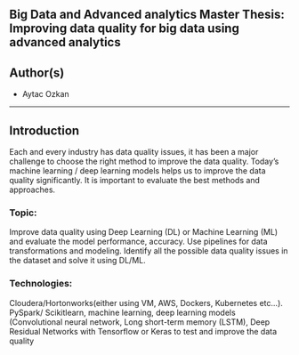## Big Data and Advanced analytics Master Thesis: Improving data quality for big data using advanced analytics

## Author(s)
*   Aytac Ozkan

--------------------------------------------------------------------------------

## Introduction


Each and every industry has data quality issues, it has been a major challenge to choose the right method
to improve the data quality. Today’s machine learning / deep learning models helps us to improve the
data quality significantly. It is important to evaluate the best methods and approaches.

### Topic:
Improve data quality using Deep Learning (DL) or Machine Learning (ML) and evaluate the model
performance, accuracy. Use pipelines for data transformations and modeling. Identify all the possible
data quality issues in the dataset and solve it using DL/ML.

### Technologies: 

Cloudera/Hortonworks(either using VM, AWS, Dockers, Kubernetes etc...). PySpark/ Scikitlearn, machine learning, deep learning models (Convolutional neural network, Long short-term memory
(LSTM), Deep Residual Networks with Tensorflow or Keras to test and improve the data quality